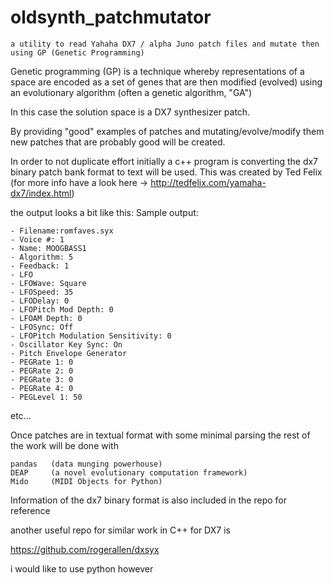 # oldsynth_patchmutator
    a utility to read Yahaha DX7 / alpha Juno patch files and mutate then using GP (Genetic Programming)


Genetic programming (GP) is a technique whereby representations of a space are encoded as a set of genes that are then modified (evolved) using an evolutionary algorithm (often a genetic algorithm, "GA")


In this case the solution space is a DX7 synthesizer patch.

By providing "good" examples of patches and mutating/evolve/modify them new patches that are probably good will be created.

In order to not duplicate effort initially a c++ program is converting the dx7 binary patch  bank format to text will be used.
This was created by Ted Felix (for more info have a look here -> http://tedfelix.com/yamaha-dx7/index.html)

the output looks a bit like this:
Sample output:

    - Filename:romfaves.syx
    - Voice #: 1
    - Name: MOOGBASS1
    - Algorithm: 5
    - Feedback: 1
    - LFO
    - LFOWave: Square
    - LFOSpeed: 35
    - LFODelay: 0
    - LFOPitch Mod Depth: 0
    - LFOAM Depth: 0
    - LFOSync: Off
    - LFOPitch Modulation Sensitivity: 0
    - Oscillator Key Sync: On
    - Pitch Envelope Generator
    - PEGRate 1: 0
    - PEGRate 2: 0
    - PEGRate 3: 0
    - PEGRate 4: 0
    - PEGLevel 1: 50

etc...

Once patches are in textual format with some minimal parsing the rest of the work will be done with

    pandas   (data munging powerhouse)
    DEAP     (a novel evolutionary computation framework)
    Mido     (MIDI Objects for Python)


Information of the dx7 binary format is also included in the repo for reference

another useful repo for similar work in C++ for DX7 is 

https://github.com/rogerallen/dxsyx

i would like to use python however
